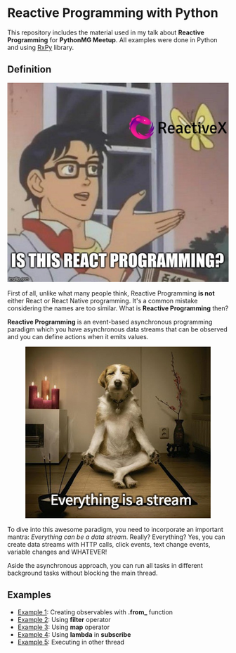 # Reactive Programming with Python

This repository includes the material used in my talk about **Reactive Programming** for **PythonMG Meetup**. All examples were done in Python and using [RxPy](https://github.com/ReactiveX/RxPY) library.

## Definition

<p align="center">
  <img src="img/2f22qu.jpg" />
</p>

First of all, unlike what many people think, Reactive Programming **is not** either React or React Native programming. It's a common mistake considering the names are too similar. What is **Reactive Programming** then?

**Reactive Programming** is an event-based asynchronous programming paradigm which you have asynchronous data streams that can be observed and you can define actions when it emits values.

<p align="center">
  <img src="img/mantra.jpeg" />
</p>

To dive into this awesome paradigm, you need to incorporate an important mantra: *Everything can be a data stream*. Really? Everything? Yes, you can create data streams with HTTP calls, click events, text change events, variable changes and WHATEVER!

Aside the asynchronous approach, you can run all tasks in different background tasks without blocking the main thread.

## Examples
- [Example 1](example1/): Creating observables with **.from_** function
- [Example 2](example2/): Using **filter** operator
- [Example 3](example3/): Using **map** operator
- [Example 4](example4/): Using **lambda** in **subscribe**
- [Example 5](example5/): Executing in other thread

